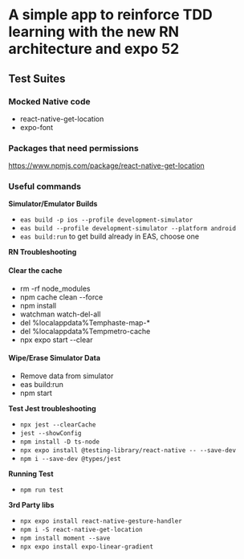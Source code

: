 # A simple app to reinforce TDD learning with the new RN architecture and expo 52

## Test Suites

### Mocked Native code

- react-native-get-location
- expo-font


### Packages that need permissions

https://www.npmjs.com/package/react-native-get-location

### Useful commands

**Simulator/Emulator Builds**

- `eas build -p ios --profile development-simulator `
- `eas build --profile development-simulator --platform android`
- `eas build:run` to get build already in EAS, choose one

**RN Troubleshooting**
#### Clear the cache
- rm -rf node_modules
- npm cache clean --force
- npm install
- watchman watch-del-all
- del %localappdata%Temphaste-map-*
- del %localappdata%Tempmetro-cache
- npx expo start --clear

#### Wipe/Erase Simulator Data
- Remove data from simulator
- eas build:run
- npm start 

**Test Jest troubleshooting**

- `npx jest --clearCache`
- `jest --showConfig`
- `npm install -D ts-node`
- `npx expo install @testing-library/react-native -- --save-dev   `
- `npm i --save-dev @types/jest`

**Running Test**
- `npm run test`

**3rd Party libs**

- `npx expo install react-native-gesture-handler`
- `npm i -S react-native-get-location`
- `npm install moment --save`
- `npx expo install expo-linear-gradient`
